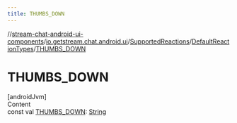 ```yaml
---
title: THUMBS_DOWN
---
```

//[stream-chat-android-ui-components](../../../../index.md)/[io.getstream.chat.android.ui](../../index.md)/[SupportedReactions](../index.md)/[DefaultReactionTypes](index.md)/[THUMBS_DOWN](THUMBS_DOWN.md)



# THUMBS_DOWN  
[androidJvm]  
Content  
const val [THUMBS_DOWN](THUMBS_DOWN.md): [String](https://kotlinlang.org/api/latest/jvm/stdlib/kotlin/-string/index.html)  




